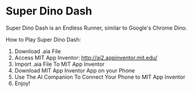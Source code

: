 # Super Dino Dash
Super Dino Dash is an Endless Runner, similar to Google's Chrome Dino. 

How to Play Super Dino Dash: 
1. Download .aia File
2. Access MIT App Inventor: http://ai2.appinventor.mit.edu/
3. Import .aia File To MIT App Inventor
4. Download MIT App Inventor App on your Phone
5. Use The AI Companion To Connect Your Phone to MIT App Inventor
6. Enjoy! 
